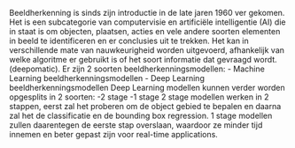 Beeldherkenning is sinds zijn introductie in de late jaren 1960 ver gekomen. Het is een subcategorie van computervisie en artificiële intelligentie (AI) die in staat is om objecten, plaatsen, acties en vele andere soorten elementen in beeld te identificeren en er conclusies uit te trekken. Het kan in verschillende mate van nauwkeurigheid worden uitgevoerd, afhankelijk van welke algoritme er gebruikt is of het soort informatie dat gevraagd wordt. (deepomatic).
Er zijn 2 soorten beeldherkenningsmodellen:
    - Machine Learning beeldherkenningsmodellen
    - Deep Learning beeldherkenningsmodellen
Deep Learning modellen kunnen verder worden opgesplits in 2 soorten:
    -2 stage
    -1 stage
2 stage modellen werken in 2 stappen, eerst zal het proberen om de object gebied te bepalen en daarna zal het de classificatie en de bounding box regression.
1 stage modellen zullen daarentegen de eerste stap overslaan, waardoor ze minder tijd innemen en beter gepast zijn voor real-time applications.
